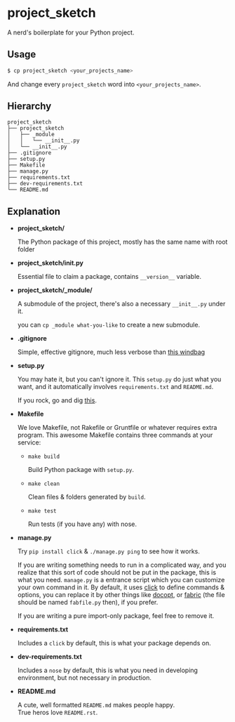 # project_sketch

A nerd's boilerplate for your Python project.


## Usage

```bash
$ cp project_sketch <your_projects_name>
```

And change every `project_sketch` word into `<your_projects_name>`.


## Hierarchy

```
project_sketch
├── project_sketch
│   ├── _module
│   │   └── __init__.py
│   └── __init__.py
├── .gitignore
├── setup.py
├── Makefile
├── manage.py
├── requirements.txt
├── dev-requirements.txt
└── README.md
```

## Explanation

- **project_sketch/**

  The Python package of this project, mostly has the same name with root folder

- **project_sketch/__init__.py**

  Essential file to claim a package, contains `__version__` variable.

- **project_sketch/_module/**

  A submodule of the project, there's also a necessary `__init__.py` under it.

  you can `cp _module what-you-like` to create a new submodule.

- **.gitignore**

  Simple, effective gitignore, much less verbose than
  [this windbag](https://github.com/github/gitignore/blob/master/Python.gitignore)

- **setup.py**

  You may hate it, but you can't ignore it. This `setup.py` do just what you want,
  and it automatically involves `requirements.txt` and `README.md`.

  If you rock, go and dig [this](https://pinboard.in/u:reorx/t:python/t:packaging).

- **Makefile**

  We love Makefile, not Rakefile or Gruntfile or whatever requires extra program.
  This awesome Makefile contains three commands at your service:

  * `make build`

    Build Python package with `setup.py`.

  * `make clean`

    Clean files & folders generated by `build`.

  * `make test`

    Run tests (if you have any) with nose.

- **manage.py**

  Try `pip install click` & `./manage.py ping` to see how it works.

  If you are writing something needs to run in a complicated way,
  and you realize that this sort of code should not be put in the package,
  this is what you need. `manage.py` is a entrance script which you can customize
  your own command in it. By default, it uses [click](http://click.pocoo.org/3/)
  to define commands & options, you can replace it by other things like
  [docopt](http://docopt.org/), or [fabric](http://www.fabfile.org/)
  (the file should be named `fabfile.py` then), if you prefer.

  If you are writing a pure import-only package, feel free to remove it.

- **requirements.txt**

  Includes a `click` by default, this is what your package depends on.

- **dev-requirements.txt**

  Includes a `nose` by default, this is what you need in developing environment,
  but not necessary in production.

- **README.md**

  A cute, well formatted `README.md` makes people happy.  
  True heros love `README.rst`.
